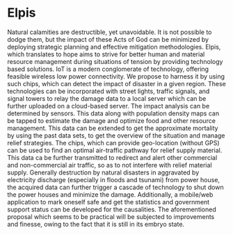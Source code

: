 # Elpis
Natural calamities are destructible, yet unavoidable. It is not possible to dodge them, but the impact of these Acts of God can be minimized by deploying strategic planning and effective mitigation methodologies. Elpis, which translates to hope aims to strive for better human and material resource management during situations of tension by providing technology based solutions.
IoT is a modern conglomerate of technology, offering feasible wireless low power connectivity. We propose to harness it by using such chips, which can detect the impact of disaster in a given region. These technologies can be incorporated with street lights, traffic signals, and signal towers to relay the damage data to a local server which can be further uploaded on a cloud-based server.
The impact analysis can be determined by sensors. This data along with population density maps can be tapped to estimate the damage and optimize food and other resource management. This data can be extended to get the approximate mortality by using the past data sets, to get the overview of the situation and manage relief strategies.
The chips, which can provide geo-location (without GPS) can be used to find an optimal air-traffic pathway for relief supply material. This data ca be further transmitted to redirect and alert other commercial and non-commercial air traffic, so as to not interfere with relief material supply. Generally destruction by natural disasters in aggravated by electricity discharge (especially in floods and tsunami) from power house, the acquired data can further trigger a cascade of technology to shut down the power houses and minimize the damage.
Additionally, a mobile/web application to mark oneself safe and get the statistics and government support status can be developed for the causalities.
The aforementioned proposal which seems to be practical will be subjected to improvements and finesse, owing to the fact that it is still in its embryo state.
